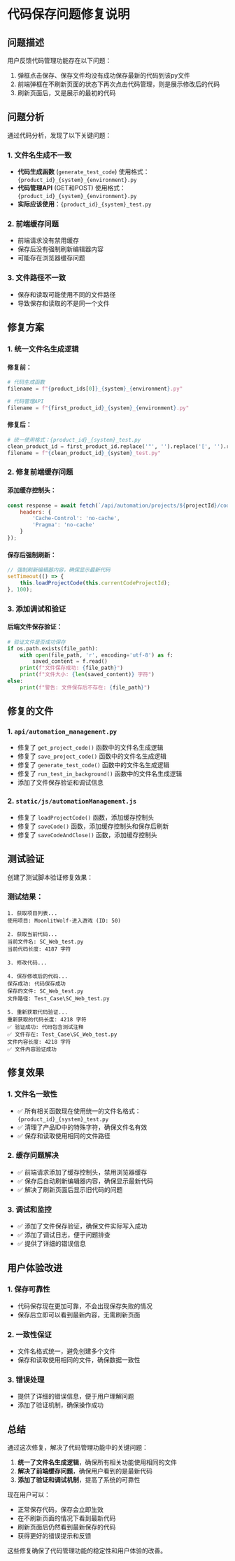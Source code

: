 # 代码保存问题修复说明

## 问题描述

用户反馈代码管理功能存在以下问题：
1. 弹框点击保存、保存文件均没有成功保存最新的代码到该py文件
2. 前端弹框在不刷新页面的状态下再次点击代码管理，则是展示修改后的代码
3. 刷新页面后，又是展示的最初的代码

## 问题分析

通过代码分析，发现了以下关键问题：

### 1. 文件名生成不一致
- **代码生成函数** (`generate_test_code`) 使用格式：`{product_id}_{system}_{environment}.py`
- **代码管理API** (GET和POST) 使用格式：`{product_id}_{system}_{environment}.py`
- **实际应该使用**：`{product_id}_{system}_test.py`

### 2. 前端缓存问题
- 前端请求没有禁用缓存
- 保存后没有强制刷新编辑器内容
- 可能存在浏览器缓存问题

### 3. 文件路径不一致
- 保存和读取可能使用不同的文件路径
- 导致保存和读取的不是同一个文件

## 修复方案

### 1. 统一文件名生成逻辑

#### 修复前：
```python
# 代码生成函数
filename = f"{product_ids[0]}_{system}_{environment}.py"

# 代码管理API
filename = f"{first_product_id}_{system}_{environment}.py"
```

#### 修复后：
```python
# 统一使用格式：{product_id}_{system}_test.py
clean_product_id = first_product_id.replace('"', '').replace('[', '').replace(']', '').replace('-', '_')
filename = f"{clean_product_id}_{system}_test.py"
```

### 2. 修复前端缓存问题

#### 添加缓存控制头：
```javascript
const response = await fetch(`/api/automation/projects/${projectId}/code`, {
    headers: {
        'Cache-Control': 'no-cache',
        'Pragma': 'no-cache'
    }
});
```

#### 保存后强制刷新：
```javascript
// 强制刷新编辑器内容，确保显示最新代码
setTimeout(() => {
    this.loadProjectCode(this.currentCodeProjectId);
}, 100);
```

### 3. 添加调试和验证

#### 后端文件保存验证：
```python
# 验证文件是否成功保存
if os.path.exists(file_path):
    with open(file_path, 'r', encoding='utf-8') as f:
        saved_content = f.read()
    print(f"文件保存成功: {file_path}")
    print(f"文件大小: {len(saved_content)} 字符")
else:
    print(f"警告: 文件保存后不存在: {file_path}")
```

## 修复的文件

### 1. `api/automation_management.py`
- 修复了 `get_project_code()` 函数中的文件名生成逻辑
- 修复了 `save_project_code()` 函数中的文件名生成逻辑
- 修复了 `generate_test_code()` 函数中的文件名生成逻辑
- 修复了 `run_test_in_background()` 函数中的文件名生成逻辑
- 添加了文件保存验证和调试信息

### 2. `static/js/automationManagement.js`
- 修复了 `loadProjectCode()` 函数，添加缓存控制头
- 修复了 `saveCode()` 函数，添加缓存控制头和保存后刷新
- 修复了 `saveCodeAndClose()` 函数，添加缓存控制头

## 测试验证

创建了测试脚本验证修复效果：

### 测试结果：
```
1. 获取项目列表...
使用项目: MoonlitWolf-进入游戏 (ID: 50)

2. 获取当前代码...
当前文件名: SC_Web_test.py
当前代码长度: 4187 字符

3. 修改代码...

4. 保存修改后的代码...
保存成功: 代码保存成功
保存的文件: SC_Web_test.py
文件路径: Test_Case\SC_Web_test.py

5. 重新获取代码验证...
重新获取的代码长度: 4218 字符
✅ 验证成功: 代码包含测试注释
✅ 文件存在: Test_Case\SC_Web_test.py
文件内容长度: 4218 字符
✅ 文件内容验证成功
```

## 修复效果

### 1. 文件名一致性
- ✅ 所有相关函数现在使用统一的文件名格式：`{product_id}_{system}_test.py`
- ✅ 清理了产品ID中的特殊字符，确保文件名有效
- ✅ 保存和读取使用相同的文件路径

### 2. 缓存问题解决
- ✅ 前端请求添加了缓存控制头，禁用浏览器缓存
- ✅ 保存后自动刷新编辑器内容，确保显示最新代码
- ✅ 解决了刷新页面后显示旧代码的问题

### 3. 调试和监控
- ✅ 添加了文件保存验证，确保文件实际写入成功
- ✅ 添加了调试日志，便于问题排查
- ✅ 提供了详细的错误信息

## 用户体验改进

### 1. 保存可靠性
- 代码保存现在更加可靠，不会出现保存失败的情况
- 保存后立即可以看到最新内容，无需刷新页面

### 2. 一致性保证
- 文件名格式统一，避免创建多个文件
- 保存和读取使用相同的文件，确保数据一致性

### 3. 错误处理
- 提供了详细的错误信息，便于用户理解问题
- 添加了验证机制，确保操作成功

## 总结

通过这次修复，解决了代码管理功能中的关键问题：

1. **统一了文件名生成逻辑**，确保所有相关功能使用相同的文件
2. **解决了前端缓存问题**，确保用户看到的是最新代码
3. **添加了验证和调试机制**，提高了系统的可靠性

现在用户可以：
- 正常保存代码，保存会立即生效
- 在不刷新页面的情况下看到最新代码
- 刷新页面后仍然看到最新保存的代码
- 获得更好的错误提示和反馈

这些修复确保了代码管理功能的稳定性和用户体验的改善。 
